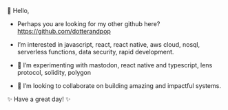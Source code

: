 👋 Hello,

- Perhaps you are looking for my other github here?  https://github.com/dotterandpop

- I’m interested in javascript, react, react native,  aws cloud, nosql, serverless functions, data security, rapid development. 

- 🌱 I’m experimenting with mastodon, react native and typescript, lens protocol, solidity, polygon

- 💞️ I’m looking to collaborate on building amazing and impactful systems.

✨ Have a great day! ✨

